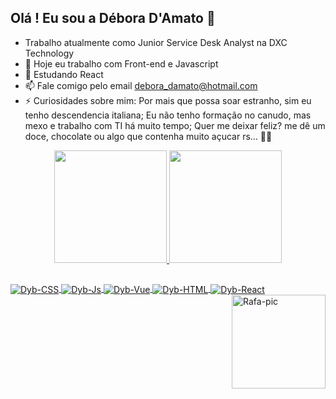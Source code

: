 ##  Olá ! Eu sou a Débora D'Amato 👋
- Trabalho atualmente como  Junior Service Desk Analyst na DXC  Technology
- 🔭  Hoje eu trabalho com Front-end e Javascript 
- 🌱  Estudando React
- 📫  Fale comigo pelo email debora_damato@hotmail.com
- ⚡  Curiosidades sobre mim: Por mais que possa soar estranho, sim eu tenho descendencia italiana;
      Eu não tenho formação no canudo, mas mexo e trabalho com TI há muito tempo; 
      Quer me deixar feliz? me dê um doce, chocolate ou algo que contenha muito açucar rs... 🍫🍭

<div align="center">
  <a href="https://github.com/deboradamato">
  <img height="180em" src="https://github-readme-stats.vercel.app/api?username=deboradamato&show_icons=true&theme=tokyonight&include_all_commits=true&count_private=true"/>
  <img height="180em" src="https://github-readme-stats.vercel.app/api/top-langs/?username=deboradamato&layout=compact&langs_count=7&theme=tokyonight"/>
</div>
  
  ##

<div>
  <img align="center" alt="Dyb-CSS" src="https://img.shields.io/badge/CSS-239120?&style=for-the-badge&logo=css3&logoColor=white" target="_blank">
  <img align="center" alt="Dyb-Js" src="https://img.shields.io/badge/JavaScript-F7DF1E?style=for-the-badge&logo=javascript&logoColor=black" target="_blank">
  <img align="center" alt="Dyb-Vue" src="https://img.shields.io/badge/Vue.js-35495E?style=for-the-badge&logo=vue.js&logoColor=4FC08D" target="_blank">
  <img align="center" alt="Dyb-HTML" src="https://img.shields.io/badge/HTML-239120?style=for-the-badge&logo=html5&logoColor=white" target="_blank">
  <img align="center" alt="Dyb-React" src="https://img.shields.io/badge/React-20232A?style=for-the-badge&logo=react&logoColor=61DAFB" target="_blank">
  <img align="right" alt="Rafa-pic" height="150" width="150" src="https://i.picasion.com/pic91/aed0fedbcfcb3da436269f20c066fd85.gif" width="100" height="100" border="0" alt="https://picasion.com/" /></a><br /><a href="https://picasion.com/</a>">
</div>

##
